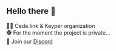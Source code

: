 ## Hello there 👋


🙋‍♀️ Cede.link & Keyper organization <br>
🕵️ For the moment the project is private... <br>
👻 Join our [Discord](https://discord.gg/V7hgKf6NWf) <br>
